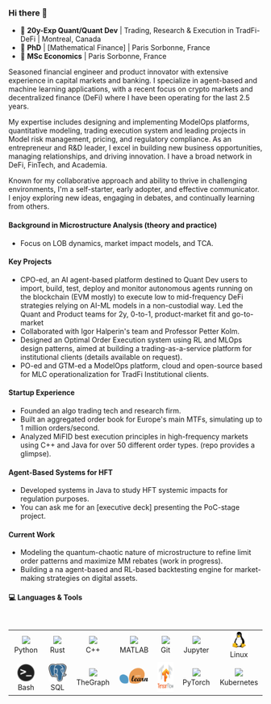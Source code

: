 <!-- [![Google Scholar Badge](https://img.shields.io/badge/Google-Scholar-red)](https://scholar.google.com/citations?user=Xg0YAlQAAAAJ&hl)
[![ResearchGate Badge](https://img.shields.io/badge/Research-Gate-brightgreen)](https://www.researchgate.net/profile/Pankaj-Kumar-41)
[![Linkedin: Pankaj Kumar](https://img.shields.io/badge/Linked-In-blue)](https://www.linkedin.com/in/pankajkmr1990/)
[![Twitter Follow](https://img.shields.io/twitter/follow/scientistno2?label=Follow)](https://twitter.com/scientistno2)
[![CV Badge](https://img.shields.io/badge/My-CV-critical)](https://github.com/ironcrypto/resume/blob/main/Resume_StephanThomas_2024-06.pdf)>-->

### Hi there 👋

- 🏢 **20y-Exp Quant/Quant Dev** | Trading, Research & Execution in TradFi-DeFi | Montreal, Canada
- 💫 **PhD** | [Mathematical Finance] | Paris Sorbonne, France
- 🌟 **MSc Economics** | Paris Sorbonne, France

Seasoned financial engineer and product innovator with extensive experience in capital markets and banking. I specialize in agent-based and machine learning applications, with a recent focus on crypto markets and decentralized finance (DeFi) where I have been operating for the last 2.5 years.

My expertise includes designing and implementing ModelOps platforms, quantitative modeling, trading execution system and leading projects in Model risk management, pricing, and regulatory compliance. As an entrepreneur and R&D leader, I excel in building new business opportunities, managing relationships, and driving innovation. I have a broad network in DeFi, FinTech, and Academia.

Known for my collaborative approach and ability to thrive in challenging environments, I'm a self-starter, early adopter, and effective communicator. I enjoy exploring new ideas, engaging in debates, and continually learning from others.

#### Background in Microstructure Analysis (theory and practice)
* Focus on LOB dynamics, market impact models, and TCA.
#### Key Projects
* CPO-ed, an AI agent-based platform destined to Quant Dev users to import, build, test, deploy and monitor autonomous agents running on the blockchain (EVM mostly) to execute low to mid-frequency DeFi strategies relying on AI-ML models in a non-custodial way. Led the Quant and Product teams for 2y,  0-to-1, product-market fit and go-to-market
* Collaborated with Igor Halperin's team and Professor Petter Kolm.
* Designed an Optimal Order Execution system using RL and MLOps design patterns, aimed at building a trading-as-a-service platform for institutional clients (details available on request).
*	PO-ed and GTM-ed a ModelOps platform, cloud and open-source based for MLC operationalization for TradFi Institutional clients.
#### Startup Experience
* Founded an algo trading tech and research firm.
*	Built an aggregated order book for Europe's main MTFs, simulating up to 1 million orders/second.
* Analyzed MiFID best execution principles in high-frequency markets using C++ and Java for over 50 different order types. (repo provides a glimpse).
#### Agent-Based Systems for HFT
*	Developed systems in Java to study HFT systemic impacts for regulation purposes.
* You can ask me for an [executive deck] presenting the PoC-stage project.
#### Current Work
*	Modeling the quantum-chaotic nature of microstructure to refine limit order patterns and maximize MM rebates (work in progress).
*	Building a na agent-based and RL-based backtesting engine for market-making strategies on digital assets.


#### 💻 Languages & Tools
<br>
<table>
  <tr> 
    <td align="center" width="96">
      <a>
        <img src="https://pluspng.com/img-png/python-logo-png-python-logo-png-img-1000-1000-free-transparent-python-png-900x900.jpg" width="40"/>
      </a>
      <br>Python
    </td>
     <td align="center" width="96">
      <a>
        <img src="https://upload.wikimedia.org/wikipedia/commons/d/d5/Rust_programming_language_black_logo.svg" width="40"/>
      </a>
      <br>Rust
    </td>
    <td align="center" width="96">
      <a>
        <img src="https://upload.wikimedia.org/wikipedia/commons/1/18/ISO_C%2B%2B_Logo.svg" height="25"/>
      </a>
      <br>C++
    </td>
     <td align="center" width="96">
      <a>
        <img src="https://upload.wikimedia.org/wikipedia/commons/2/21/Matlab_Logo.png" width="40"/>
      </a>
      <br>MATLAB
    </td>
    <td align="center" width="96">
      <a>
        <img src="https://upload.wikimedia.org/wikipedia/commons/e/e0/Git-logo.svg" height="35"/>
      </a>
      <br>Git
    </td>
    <td align="center" width="96">
      <a>
        <img src="https://upload.wikimedia.org/wikipedia/commons/3/38/Jupyter_logo.svg" height="35"/>
      </a>
      <br>Jupyter
    </td> 
    <td align="center" width="96">
      <a>
        <img src="https://raw.githubusercontent.com/github/explore/80688e429a7d4ef2fca1e82350fe8e3517d3494d/topics/linux/linux.png" height="35"/>
      </a>
      <br>Linux
    </td>
  </tr>
  <tr>
    <td align="center" width="96">
      <a>
        <img src="https://raw.githubusercontent.com/github/explore/80688e429a7d4ef2fca1e82350fe8e3517d3494d/topics/terminal/terminal.png" height="35"/>
      </a>
      <br>Bash
    </td> 
    <td align="center" width="96">
      <a>
        <img src="https://raw.githubusercontent.com/github/explore/80688e429a7d4ef2fca1e82350fe8e3517d3494d/topics/postgresql/postgresql.png" height="35"/>
      </a>
      <br>SQL
    </td> 
     <td align="center" width="96">
      <a>
        <img src="https://upload.wikimedia.org/wikipedia/commons/1/1a/Logo_of_The_Graph.jpg" height="25"/>
      </a>
      <br>TheGraph
    </td>
    <td align="center" width="96">
      <a>
        <img src="https://raw.githubusercontent.com/github/explore/80688e429a7d4ef2fca1e82350fe8e3517d3494d/topics/scikit-learn/scikit-learn.png" width="60"/>
      </a>
    </td>
    <td align="center" width="96">
      <a>
        <img src="https://raw.githubusercontent.com/github/explore/80688e429a7d4ef2fca1e82350fe8e3517d3494d/topics/tensorflow/tensorflow.png" height="60"/>
      </a>
    </td>
    <td align="center" width="96">
      <a>
        <img src="https://upload.wikimedia.org/wikipedia/commons/1/10/PyTorch_logo_icon.svg" height="25"/>
      </a>
      <br>PyTorch
    </td> 
    <td align="center" width="96">
      <a>
        <img src="https://upload.wikimedia.org/wikipedia/commons/3/39/Kubernetes_logo_without_workmark.svg" height="50"/>
      </a>
      <br>Kubernetes
    </td>
  </tr>
</table>
<br>
